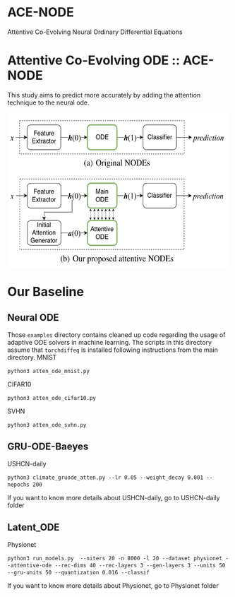 # ACE-NODE
Attentive Co-Evolving Neural Ordinary Differential Equations


# Attentive Co-Evolving ODE :: ACE-NODE

This study aims to predict more accurately by adding the attention technique to the neural ode.

<p align="center">
  <img align="middle" src="./assets/attentive.png" alt="neural_ODE" width="500" height="350" /> 
</p>


# Our Baseline 

## Neural ODE
Those `examples` directory contains cleaned up code regarding the usage of adaptive ODE solvers in machine learning. The scripts in this directory assume that `torchdiffeq` is installed following instructions from the main directory.
MNIST
```
python3 atten_ode_mnist.py 
```
CIFAR10
```
python3 atten_ode_cifar10.py 
```
SVHN
```
python3 atten_ode_svhn.py 
```
## GRU-ODE-Baeyes
USHCN-daily
```
python3 climate_gruode_atten.py --lr 0.05 --weight_decay 0.001 --nepochs 200
```
If you want to know more details about USHCN-daily, go to USHCN-daily folder 

## Latent_ODE 
Physionet
```
python3 run_models.py  --niters 20 -n 8000 -l 20 --dataset physionet --attentive-ode --rec-dims 40 --rec-layers 3 --gen-layers 3 --units 50 --gru-units 50 --quantization 0.016 --classif

```
If you want to know more details about Physionet, go to Physionet folder 


